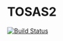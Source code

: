 # TOSAS2

[![Build Status](https://travis-ci.com/DanieleSpigolon/TOSAS2.svg?branch=master)](https://travis-ci.com/DanieleSpigolon/TOSAS2)
